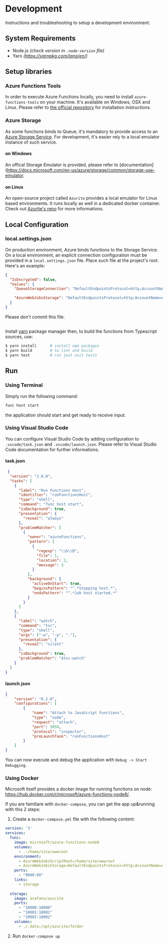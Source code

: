 # Development

Instructions and troubleshooting to setup a development environment.


## System Requirements

* Node.js *(check version in `.node-version` file)*
* Yarn *(https://yarnpkg.com/lang/en/)*


## Setup libraries

### Azure Functions Tools

In order to execute Azure Functions locally, you need to install `azure-functions-tools` on your machine. It's available on Windows, OSX and Linux. Please refer to [the official repository](https://github.com/Azure/azure-functions-core-tools) for installation instructions. 

### Azure Storage

As some functions binds to Queue, it's mandatory to provide access to an [Azure Storage Service](https://docs.microsoft.com/en-us/azure/storage/). For development, it's easier rely to a local emulator instance of such service.

#### on Windows

An offical Storage Emulator is provided, please refer to [documentation](https://docs.microsoft.com/en-us/azure/storage/common/storage-use-emulator.

#### on Linux

An open-source project called `Azurite` provides a local emulator for Linux based environments. It runs locally as well in a dedicated docker container. Check out [Azurite's repo](https://github.com/Azure/Azurite) for more informations.


## Local Configuration

### local.settings.json

On production environment, Azure binds functions to the Storage Service. On a local environment, an explicit connection configuration must be provided in a `local.settings.json` file. Place such file at the project's root. Here's an example:
```json
{
  "IsEncrypted": false,
  "Values": {
    "QueueStorageConnection": "DefaultEndpointsProtocol=http;AccountName=devstoreaccount1;AccountKey=Eby8vdM02xNOcqFlqUwJPLlmEtlCDXJ1OUzFT50uSRZ6IFsuFq2UVErCz4I6tq/K1SZFPTOtr/KBHBeksoGMGw==;QueueEndpoint=http://localhost:10001/devstoreaccount1;",

    "AzureWebJobsStorage": "DefaultEndpointsProtocol=http;AccountName=devstoreaccount1;AccountKey=Eby8vdM02xNOcqFlqUwJPLlmEtlCDXJ1OUzFT50uSRZ6IFsuFq2UVErCz4I6tq/K1SZFPTOtr/KBHBeksoGMGw==;BlobEndpoint=http://localhost:10000/devstoreaccount1;QueueEndpoint=http://localhost:10001/devstoreaccount1;"
  }
}
```
Please don't commit this file.

## 

Install [yarn](https://yarnpkg.com/) package manager then,
to build the functions from Typescript sources, use:

```sh
$ yarn install      # install npm packages
$ yarn build        # to lint and build
$ yarn test         # run jest unit tests
```


## Run

### Using Terminal

Simply run the following command:
```sh
func host start
```
the application should start and get ready to receive input.

### Using Visual Studio Code

You can configure Visual Studio Code by adding configuration to `.vscode/task.json` and `.vscode/launch.json`. Please refer to Visual Studio Code documentation for further informations.

#### task.json

```json
 {
  "version": "2.0.0",
  "tasks": [
    {
      "label": "Run Functions Host",
      "identifier": "runFunctionsHost",
      "type": "shell",
      "command": "func host start",
      "isBackground": true,
      "presentation": {
        "reveal": "always"
      },
      "problemMatcher": [
        {
          "owner": "azureFunctions",
          "pattern": [
            {
              "regexp": "\\b\\B",
              "file": 1,
              "location": 2,
              "message": 3
            }
          ],
          "background": {
            "activeOnStart": true,
            "beginsPattern": "^.*Stopping host.*",
            "endsPattern": "^.*Job host started.*"
          }
        }
      ]
    },
    {
      "label": "watch",
      "command": "tsc",
      "type": "shell",
      "args": ["-w", "-p", "."],
      "presentation": {
        "reveal": "silent"
      },
      "isBackground": true,
      "problemMatcher": "$tsc-watch"
    }
  ]
}
```

#### launch.json

```json
{
    "version": "0.2.0",
    "configurations": [
        {
            "name": "Attach to JavaScript Functions",
            "type": "node",
            "request": "attach",
            "port": 5858,
            "protocol": "inspector",
            "preLaunchTask": "runFunctionsHost"
        }
    ]
}
```
You can now execute and debug the application with `Debug -> Start Debugging`.

### Using Docker

Microsoft itself provides a docker image for running functions on node: https://hub.docker.com/r/microsoft/azure-functions-node8/.

If you are familiare with `docker-compose`, you can get the app up&running with this 2 steps:

1. Create a `docker-compose.yml` file with the following content:
```yml
version: '3'
services:
  func:
    image: microsoft/azure-functions-node8
    volumes:
      - .:/home/site/wwwroot
    environment:
      - AzureWebJobsScriptRoot=/home/site/wwwroot
      - AzureWebJobsStorage=DefaultEndpointsProtocol=http;AccountName=devstoreaccount1;AccountKey=Eby8vdM02xNOcqFlqUwJPLlmEtlCDXJ1OUzFT50uSRZ6IFsuFq2UVErCz4I6tq/K1SZFPTOtr/KBHBeksoGMGw==;BlobEndpoint=http://storage:10000/devstoreaccount1;QueueEndpoint=http://storage:10001/devstoreaccount1;
    ports: 
      - "8080:80" 
    links: 
      - storage
  
  storage:
    image: arafato/azurite
    ports: 
      - "10000:10000" 
      - "10001:10001"
      - "10002:10002"
    volumes:
      - ./.data:/opt/azurite/folder
```
2. Run `docker-compose up`  





